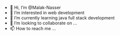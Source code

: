 - 👋 Hi, I’m @Malak-Nasser
- 👀 I’m interested in web development
- 🌱 I’m currently learning java full stack development
- 💞️ I’m looking to collaborate on ...
- 📫 How to reach me ...
<!---
Malak-Nasser/Malak-Nasser is a ✨ special ✨ repository because its `README.md` (this file) appears on your GitHub profile.
You can click the Preview link to take a look at your changes.
--->
